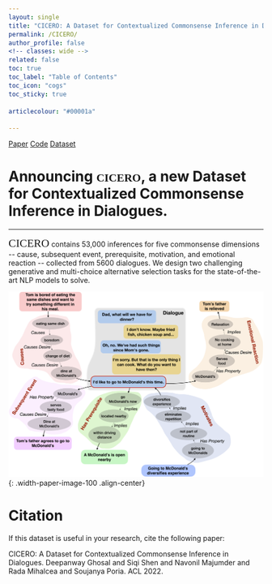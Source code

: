 ```yaml
---
layout: single
title: "CICERO: A Dataset for Contextualized Commonsense Inference in Dialogues"
permalink: /CICERO/
author_profile: false
<!-- classes: wide -->
related: false
toc: true
toc_label: "Table of Contents"
toc_icon: "cogs"
toc_sticky: true

articlecolour: "#00001a"

---
```


<head>
<link href='https://fonts.googleapis.com/css?family=Cinzel Decorative' rel='stylesheet'>
<style>
spano {
    font-family: 'Cinzel Decorative';font-size: 22px;
}
</style>
</head>

<a href="" target="_blank" class="btn btn--success btn--large" role="button">Paper</a> 
<a href="https://github.com/declare-lab/CICERO" target="_blank" class="btn btn--warning btn--large" role="button">Code</a>
<a href="https://github.com/declare-lab/CICERO/master/data/" target="_blank" class="btn btn--info btn--large" role="button">Dataset</a>

<h1> Announcing <spano>CICERO</spano>, a new Dataset for Contextualized Commonsense Inference in Dialogues. </h1>
<hr>
<spano>CICERO</spano> contains 53,000 inferences for five commonsense dimensions -- cause, subsequent event, prerequisite, motivation, and emotional reaction -- collected from 5600 dialogues. We design two challenging generative and multi-choice alternative selection tasks for the state-of-the-art NLP models to solve.

![image-center](/assets/images/resources/cicero.png){: .width-paper-image-100 .align-center}

# Citation

If this dataset is useful in your research, cite the following paper:

<div class="notice--success">
    CICERO: A Dataset for Contextualized Commonsense Inference in Dialogues. Deepanway Ghosal and Siqi Shen and Navonil Majumder and Rada Mihalcea and Soujanya Poria. ACL 2022.
<div>
